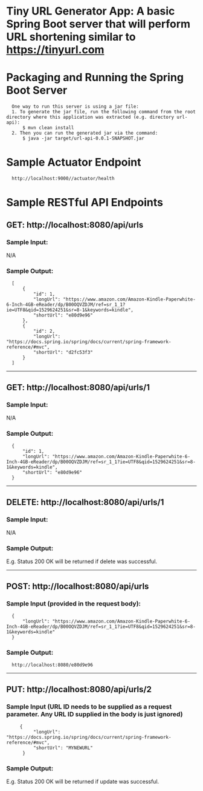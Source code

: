 # Tiny URL Generator App: A basic Spring Boot server that will perform URL shortening similar to https://tinyurl.com

# Packaging and Running the Spring Boot Server
      One way to run this server is using a jar file:
      1. To generate the jar file, run the following command from the root directory where this application was extracted (e.g. directory url-api):
          $ mvn clean install
      2. Then you can run the generated jar via the command:
          $ java -jar target/url-api-0.0.1-SNAPSHOT.jar


# Sample Actuator Endpoint
      http://localhost:9000//actuator/health


# Sample RESTful API Endpoints

## GET: http://localhost:8080/api/urls

### Sample Input:
N/A

### Sample Output:
      [
          {
              "id": 1,
              "longUrl": "https://www.amazon.com/Amazon-Kindle-Paperwhite-6-Inch-4GB-eReader/dp/B00OQVZDJM/ref=sr_1_1?ie=UTF8&qid=1529624251&sr=8-1&keywords=kindle",
              "shortUrl": "e80d9e96"
          },
          {
              "id": 2,
              "longUrl": "https://docs.spring.io/spring/docs/current/spring-framework-reference/#mvc",
              "shortUrl": "d2fc53f3"
          }
      ]

---

## GET: http://localhost:8080/api/urls/1

### Sample Input:
N/A

### Sample Output:
      {
          "id": 1,
          "longUrl": "https://www.amazon.com/Amazon-Kindle-Paperwhite-6-Inch-4GB-eReader/dp/B00OQVZDJM/ref=sr_1_1?ie=UTF8&qid=1529624251&sr=8-1&keywords=kindle",
          "shortUrl": "e80d9e96"
      }

---

## DELETE: http://localhost:8080/api/urls/1

### Sample Input:
N/A

### Sample Output:
E.g. Status 200 OK will be returned if delete was successful.

---

## POST: http://localhost:8080/api/urls

### Sample Input (provided in the request body):
      {
          "longUrl": "https://www.amazon.com/Amazon-Kindle-Paperwhite-6-Inch-4GB-eReader/dp/B00OQVZDJM/ref=sr_1_1?ie=UTF8&qid=1529624251&sr=8-1&keywords=kindle"
      }

### Sample Output:
      http://localhost:8080/e80d9e96

---

## PUT: http://localhost:8080/api/urls/2

### Sample Input (URL ID needs to be supplied as a request parameter. Any URL ID supplied in the body is just ignored)
         {
              "longUrl": "https://docs.spring.io/spring/docs/current/spring-framework-reference/#mvc",
              "shortUrl": "MYNEWURL"
          }

### Sample Output:
E.g. Status 200 OK will be returned if update was successful.

